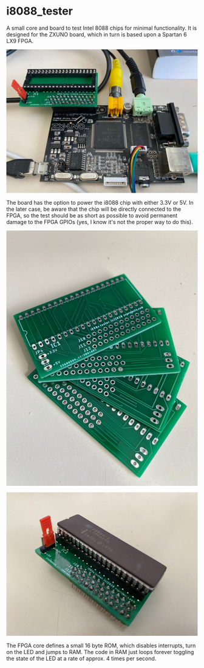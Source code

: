 # i8088_tester
A small core and board to test Intel 8088 chips for minimal functionality. It is designed for the ZXUNO board, which in turn is based upon a Spartan 6 LX9 FPGA.

![Image of PCB board mounted on a ZXUNO](pics/placa_en_zxuno.jpg)

The board has the option to power the i8088 chip with either 3.3V or 5V. In the later case, be aware that the chip will be directly connected to the FPGA, so the test should be as short as possible to avoid permanent damage to the FPGA GPIOs (yes, I know it's not the proper way to do this).

![Image of PCB board](pics/placas.jpg)

![Image of PCB board soldered](pics/placa_montada.jpg)

The FPGA core defines a small 16 byte ROM, which disables interrupts, turn on the LED and jumps to RAM. The code in RAM just loops forever toggling the state of the LED at a rate of approx. 4 times per second.
